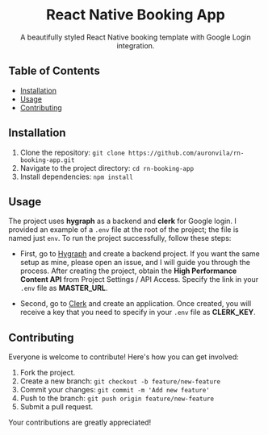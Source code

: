 <div align="center">
  <h1>React Native Booking App</h1>
  <p>A beautifully styled React Native booking template with Google Login integration.</p>
</div>

## Table of Contents
- [Installation](#installation)
- [Usage](#usage)
- [Contributing](#contributing)

## Installation
1. Clone the repository: `git clone https://github.com/auronvila/rn-booking-app.git`
2. Navigate to the project directory: `cd rn-booking-app`
3. Install dependencies: `npm install`

## Usage
The project uses **hygraph** as a backend and **clerk** for Google login.
I provided an example of a `.env` file at the root of the project; the file is named just `env`. To run the project successfully, follow these steps:

- First, go to [Hygraph](https://app.hygraph.com) and create a backend project. If you want the same setup as mine, please open an issue, and I will guide you through the process. After creating the project, obtain the **High Performance Content API** from Project Settings / API Access. Specify the link in your `.env` file as **MASTER_URL**.
  
- Second, go to [Clerk](https://clerk.com) and create an application. Once created, you will receive a key that you need to specify in your `.env` file as **CLERK_KEY**.

## Contributing
Everyone is welcome to contribute! Here's how you can get involved:

1. Fork the project.
2. Create a new branch: `git checkout -b feature/new-feature`
3. Commit your changes: `git commit -m 'Add new feature'`
4. Push to the branch: `git push origin feature/new-feature`
5. Submit a pull request.

Your contributions are greatly appreciated!
